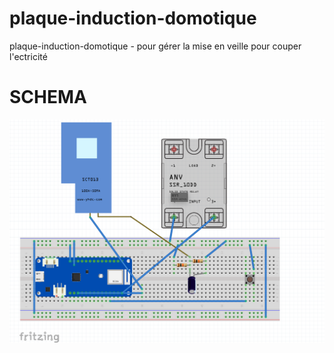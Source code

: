 # plaque-induction-domotique
plaque-induction-domotique - pour gérer la mise en veille pour couper l'ectricité

# SCHEMA
![Location of Fritzing Schema](doc/schema.png)
